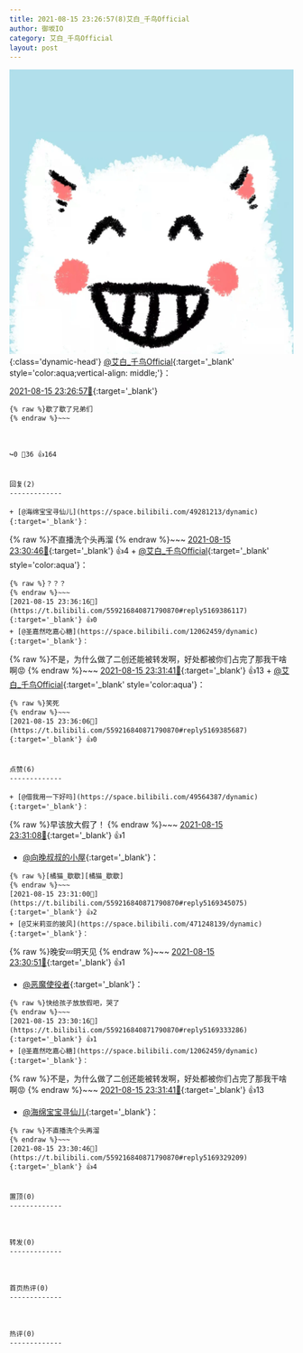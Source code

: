 ```yaml
---
title: 2021-08-15 23:26:57(8)艾白_千鸟Official
author: 御坂IO
category: 艾白_千鸟Official
layout: post
---
```


![img](/images/9ae8b9445fd0665cc014d9080156a45271be73c6.jpg){:class='dynamic-head'}
[@艾白_千鸟Official](https://space.bilibili.com/334537711/dynamic){:target='_blank' style='color:aqua;vertical-align: middle;'}：

[2021-08-15 23:26:57🔗](https://t.bilibili.com/559216840871790870){:target='_blank'}

~~~
{% raw %}歇了歇了兄弟们
{% endraw %}~~~



↪️0 💬36 👍164


回复(2)
-------------

+ [@海绵宝宝寻仙儿](https://space.bilibili.com/49281213/dynamic){:target='_blank'}：
~~~
{% raw %}不直播洗个头再溜
{% endraw %}~~~
[2021-08-15 23:30:46🔗](https://t.bilibili.com/559216840871790870#reply5169329209){:target='_blank'} 👍4
    + [@艾白_千鸟Official](https://space.bilibili.com/334537711/dynamic){:target='_blank' style='color:aqua'}：
~~~
{% raw %}？？？
{% endraw %}~~~
[2021-08-15 23:36:16🔗](https://t.bilibili.com/559216840871790870#reply5169386117){:target='_blank'} 👍0
+ [@圣嘉然吃嘉心糖](https://space.bilibili.com/12062459/dynamic){:target='_blank'}：
~~~
{% raw %}不是，为什么做了二创还能被转发啊，好处都被你们占完了那我干啥啊😡
{% endraw %}~~~
[2021-08-15 23:31:41🔗](https://t.bilibili.com/559216840871790870#reply5169342589){:target='_blank'} 👍13
    + [@艾白_千鸟Official](https://space.bilibili.com/334537711/dynamic){:target='_blank' style='color:aqua'}：
~~~
{% raw %}笑死
{% endraw %}~~~
[2021-08-15 23:36:06🔗](https://t.bilibili.com/559216840871790870#reply5169385687){:target='_blank'} 👍0


点赞(6)
-------------

+ [@借我用一下好吗](https://space.bilibili.com/49564387/dynamic){:target='_blank'}：
~~~
{% raw %}早该放大假了！
{% endraw %}~~~
[2021-08-15 23:31:08🔗](https://t.bilibili.com/559216840871790870#reply5169350180){:target='_blank'} 👍1
+ [@向晚叔叔的小屋](https://space.bilibili.com/122566381/dynamic){:target='_blank'}：
~~~
{% raw %}[橘猫_歇歇][橘猫_歇歇]
{% endraw %}~~~
[2021-08-15 23:31:00🔗](https://t.bilibili.com/559216840871790870#reply5169345075){:target='_blank'} 👍2
+ [@艾米莉亚的披风](https://space.bilibili.com/471248139/dynamic){:target='_blank'}：
~~~
{% raw %}晚安💤明天见
{% endraw %}~~~
[2021-08-15 23:30:51🔗](https://t.bilibili.com/559216840871790870#reply5169340070){:target='_blank'} 👍1
+ [@恶魔使役者](https://space.bilibili.com/14147883/dynamic){:target='_blank'}：
~~~
{% raw %}快给孩子放放假吧，哭了
{% endraw %}~~~
[2021-08-15 23:30:16🔗](https://t.bilibili.com/559216840871790870#reply5169333286){:target='_blank'} 👍1
+ [@圣嘉然吃嘉心糖](https://space.bilibili.com/12062459/dynamic){:target='_blank'}：
~~~
{% raw %}不是，为什么做了二创还能被转发啊，好处都被你们占完了那我干啥啊😡
{% endraw %}~~~
[2021-08-15 23:31:41🔗](https://t.bilibili.com/559216840871790870#reply5169342589){:target='_blank'} 👍13
+ [@海绵宝宝寻仙儿](https://space.bilibili.com/49281213/dynamic){:target='_blank'}：
~~~
{% raw %}不直播洗个头再溜
{% endraw %}~~~
[2021-08-15 23:30:46🔗](https://t.bilibili.com/559216840871790870#reply5169329209){:target='_blank'} 👍4


置顶(0)
-------------



转发(0)
-------------



首页热评(0)
-------------



热评(0)
-------------



